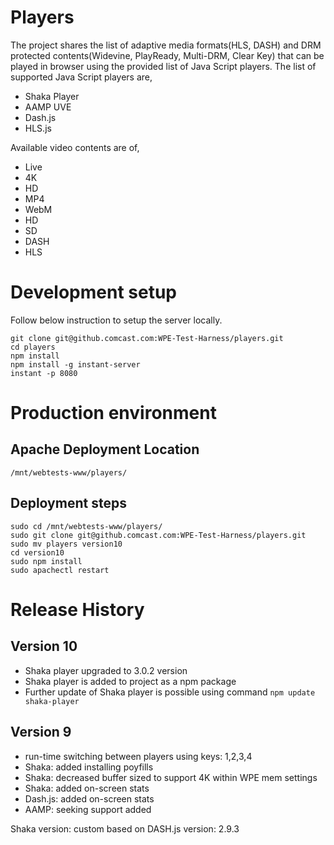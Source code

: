 # Players

The project shares the list of adaptive media formats(HLS, DASH) and DRM protected contents(Widevine, PlayReady, Multi-DRM, Clear Key) that can be played in browser using the provided list of Java Script players. The list of supported Java Script players are,
- Shaka Player
- AAMP UVE
- Dash.js
- HLS.js

Available video contents are of,
- Live
- 4K
- HD
- MP4
- WebM
- HD
- SD
- DASH
- HLS

# Development setup

Follow below instruction to setup the server locally.
```
git clone git@github.comcast.com:WPE-Test-Harness/players.git
cd players
npm install
npm install -g instant-server
instant -p 8080
```
##

# Production environment

## Apache Deployment Location
```language
/mnt/webtests-www/players/
```
## Deployment steps
```language
sudo cd /mnt/webtests-www/players/
sudo git clone git@github.comcast.com:WPE-Test-Harness/players.git
sudo mv players version10
cd version10
sudo npm install
sudo apachectl restart
```


# Release History

## Version 10

- Shaka player upgraded to 3.0.2 version
- Shaka player is added to project as a npm package
- Further update of Shaka player is possible using command
`npm update shaka-player`

## Version 9

- run-time switching between players using keys: 1,2,3,4
- Shaka: added installing poyfills
- Shaka: decreased buffer sized to support 4K within WPE mem settings
- Shaka: added on-screen stats
- Dash.js: added on-screen stats
- AAMP: seeking support added

Shaka version: custom based on
DASH.js version: 2.9.3
